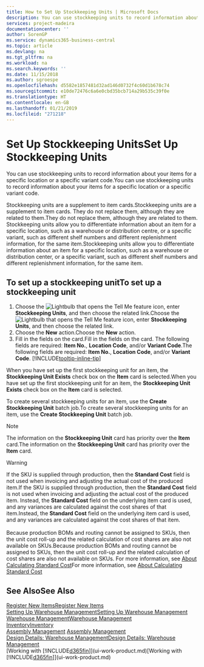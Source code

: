 ```yaml
---
title: How to Set Up Stockkeeping Units | Microsoft Docs
description: You can use stockkeeping units to record information about your items for a specific location or a specific variant code.
services: project-madeira
documentationcenter: ''
author: SorenGP
ms.service: dynamics365-business-central
ms.topic: article
ms.devlang: na
ms.tgt_pltfrm: na
ms.workload: na
ms.search.keywords: ''
ms.date: 11/15/2018
ms.author: sgroespe
ms.openlocfilehash: d5582e1857481d32ad146d0732f4c60d1b678c74
ms.sourcegitcommit: e10de72476c6a6e0cbd35bcb714a29b535c39f0e
ms.translationtype: HT
ms.contentlocale: en-GB
ms.lasthandoff: 01/21/2019
ms.locfileid: "271218"
---
```

# <a name="set-up-stockkeeping-units"></a><span data-ttu-id="63583-103">Set Up Stockkeeping Units</span><span class="sxs-lookup"><span data-stu-id="63583-103">Set Up Stockkeeping Units</span></span>
<span data-ttu-id="63583-104">You can use stockkeeping units to record information about your items for a specific location or a specific variant code.</span><span class="sxs-lookup"><span data-stu-id="63583-104">You can use stockkeeping units to record information about your items for a specific location or a specific variant code.</span></span>  

 <span data-ttu-id="63583-105">Stockkeeping units are a supplement to item cards.</span><span class="sxs-lookup"><span data-stu-id="63583-105">Stockkeeping units are a supplement to item cards.</span></span> <span data-ttu-id="63583-106">They do not replace them, although they are related to them.</span><span class="sxs-lookup"><span data-stu-id="63583-106">They do not replace them, although they are related to them.</span></span> <span data-ttu-id="63583-107">Stockkeeping units allow you to differentiate information about an item for a specific location, such as a warehouse or distribution centre, or a specific variant, such as different shelf numbers and different replenishment information, for the same item.</span><span class="sxs-lookup"><span data-stu-id="63583-107">Stockkeeping units allow you to differentiate information about an item for a specific location, such as a warehouse or distribution center, or a specific variant, such as different shelf numbers and different replenishment information, for the same item.</span></span>  

## <a name="to-set-up-a-stockkeeping-unit"></a><span data-ttu-id="63583-108">To set up a stockkeeping unit</span><span class="sxs-lookup"><span data-stu-id="63583-108">To set up a stockkeeping unit</span></span>  

1.  <span data-ttu-id="63583-109">Choose the ![Lightbulb that opens the Tell Me feature](media/ui-search/search_small.png "Tell me what you want to do") icon, enter **Stockkeeping Units**, and then choose the related link.</span><span class="sxs-lookup"><span data-stu-id="63583-109">Choose the ![Lightbulb that opens the Tell Me feature](media/ui-search/search_small.png "Tell me what you want to do") icon, enter **Stockkeeping Units**, and then choose the related link.</span></span>  
2.  <span data-ttu-id="63583-110">Choose the **New** action.</span><span class="sxs-lookup"><span data-stu-id="63583-110">Choose the **New** action.</span></span>  
3.  <span data-ttu-id="63583-111">Fill in the fields on the card.</span><span class="sxs-lookup"><span data-stu-id="63583-111">Fill in the fields on the card.</span></span> <span data-ttu-id="63583-112">The following fields are required: **Item No.**, **Location Code**, and/or **Variant Code**.</span><span class="sxs-lookup"><span data-stu-id="63583-112">The following fields are required: **Item No.**, **Location Code**, and/or **Variant Code**.</span></span> [!INCLUDE[tooltip-inline-tip](includes/tooltip-inline-tip_md.md)]  

<span data-ttu-id="63583-113">When you have set up the first stockkeeping unit for an item, the **Stockkeeping Unit Exists** check box on the **Item** card is selected.</span><span class="sxs-lookup"><span data-stu-id="63583-113">When you have set up the first stockkeeping unit for an item, the **Stockkeeping Unit Exists** check box on the **Item** card is selected.</span></span>  

<span data-ttu-id="63583-114">To create several stockkeeping units for an item, use the **Create Stockkeeping Unit** batch job.</span><span class="sxs-lookup"><span data-stu-id="63583-114">To create several stockkeeping units for an item, use the **Create Stockkeeping Unit** batch job.</span></span>  

> [!NOTE]  
>  <span data-ttu-id="63583-115">The information on the **Stockkeeping Unit** card has priority over the **Item** card.</span><span class="sxs-lookup"><span data-stu-id="63583-115">The information on the **Stockkeeping Unit** card has priority over the **Item** card.</span></span>

> [!Warning]
> <span data-ttu-id="63583-116">If the SKU is supplied through production, then the **Standard Cost** field is not used when invoicing and adjusting the actual cost of the produced item.</span><span class="sxs-lookup"><span data-stu-id="63583-116">If the SKU is supplied through production, then the **Standard Cost** field is not used when invoicing and adjusting the actual cost of the produced item.</span></span> <span data-ttu-id="63583-117">Instead, the **Standard Cost** field on the underlying item card is used, and any variances are calculated against the cost shares of that item.</span><span class="sxs-lookup"><span data-stu-id="63583-117">Instead, the **Standard Cost** field on the underlying item card is used, and any variances are calculated against the cost shares of that item.</span></span><br /><br />
> <span data-ttu-id="63583-118">Because production BOMs and routing cannot be assigned to SKUs, then the unit cost roll-up and the related calculation of cost shares are also not available on SKUs.</span><span class="sxs-lookup"><span data-stu-id="63583-118">Because production BOMs and routing cannot be assigned to SKUs, then the unit cost roll-up and the related calculation of cost shares are also not available on SKUs.</span></span> <span data-ttu-id="63583-119">For more information, see [About Calculating Standard Cost](finance-about-calculating-standard-cost.md)</span><span class="sxs-lookup"><span data-stu-id="63583-119">For more information, see [About Calculating Standard Cost](finance-about-calculating-standard-cost.md)</span></span>

## <a name="see-also"></a><span data-ttu-id="63583-120">See Also</span><span class="sxs-lookup"><span data-stu-id="63583-120">See Also</span></span>  
[<span data-ttu-id="63583-121">Register New Items</span><span class="sxs-lookup"><span data-stu-id="63583-121">Register New Items</span></span>](inventory-how-register-new-items.md)  
[<span data-ttu-id="63583-122">Setting Up Warehouse Management</span><span class="sxs-lookup"><span data-stu-id="63583-122">Setting Up Warehouse Management</span></span>](warehouse-setup-warehouse.md)  
[<span data-ttu-id="63583-123">Warehouse Management</span><span class="sxs-lookup"><span data-stu-id="63583-123">Warehouse Management</span></span>](warehouse-manage-warehouse.md)  
[<span data-ttu-id="63583-124">Inventory</span><span class="sxs-lookup"><span data-stu-id="63583-124">Inventory</span></span>](inventory-manage-inventory.md)  
<span data-ttu-id="63583-125">[Assembly Management](assembly-assemble-items.md)  </span><span class="sxs-lookup"><span data-stu-id="63583-125">[Assembly Management](assembly-assemble-items.md)  </span></span>  
[<span data-ttu-id="63583-126">Design Details: Warehouse Management</span><span class="sxs-lookup"><span data-stu-id="63583-126">Design Details: Warehouse Management</span></span>](design-details-warehouse-management.md)  
<span data-ttu-id="63583-127">[Working with [!INCLUDE[d365fin](includes/d365fin_md.md)]](ui-work-product.md)</span><span class="sxs-lookup"><span data-stu-id="63583-127">[Working with [!INCLUDE[d365fin](includes/d365fin_md.md)]](ui-work-product.md)</span></span>  
